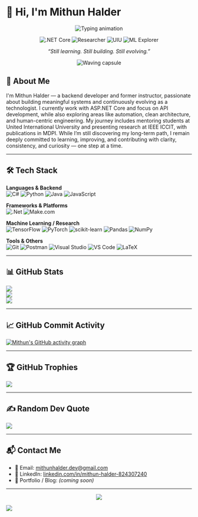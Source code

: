 # 👋 Hi, I'm Mithun Halder

<p align="center">
  <img src="https://readme-typing-svg.herokuapp.com?font=Fira+Code&pause=1000&color=58A6FF&center=true&vCenter=true&width=600&lines=Backend+Developer+with+.NET+Core;Researcher+and+Tech+Explorer;Exploring+ML,+Automation,+API+Systems;Learning+and+Growing+Every+Day" alt="Typing animation" />
</p>

<p align="center">
  <!-- Badge Row -->
  <img src="https://img.shields.io/badge/.NET%20Core-Experienced-blueviolet?style=for-the-badge&logo=dotnet&logoColor=white" alt=".NET Core" />
  <img src="https://img.shields.io/badge/Research-Active-lightblue?style=for-the-badge&logo=researchgate&logoColor=white" alt="Researcher" />
  <img src="https://img.shields.io/badge/UIU-Former%20Instructor-9cf?style=for-the-badge&logo=university&logoColor=black" alt="UIU" />
  <img src="https://img.shields.io/badge/Exploring-ML%20%7C%20AI%20%7C%20APIs-yellowgreen?style=for-the-badge&logo=python&logoColor=black" alt="ML Explorer" />
</p>

<p align="center"><em>“Still learning. Still building. Still evolving.”</em></p>

<p align="center">
  <!-- Animated waving capsule with gradient colors -->
  <img src="https://capsule-render.vercel.app/api?type=waving&color=gradient&height=120&section=footer" alt="Waving capsule" />
</p>

## 💫 About Me

I'm Mithun Halder — a backend developer and former instructor, passionate about building meaningful systems and continuously evolving as a technologist. I currently work with ASP.NET Core and focus on API development, while also exploring areas like automation, clean architecture, and human-centric engineering. My journey includes mentoring students at United International University and presenting research at IEEE ICCIT, with publications in MDPI. While I’m still discovering my long-term path, I remain deeply committed to learning, improving, and contributing with clarity, consistency, and curiosity — one step at a time.

---

## 🛠 Tech Stack

**Languages & Backend**  
![C#](https://img.shields.io/badge/c%23-%23239120.svg?style=for-the-badge&logo=csharp&logoColor=white) 
![Python](https://img.shields.io/badge/python-3670A0?style=for-the-badge&logo=python&logoColor=ffdd54) 
![Java](https://img.shields.io/badge/java-%23ED8B00.svg?style=for-the-badge&logo=openjdk&logoColor=white) 
![JavaScript](https://img.shields.io/badge/javascript-%23323330.svg?style=for-the-badge&logo=javascript&logoColor=%23F7DF1E)

**Frameworks & Platforms**  
![.Net](https://img.shields.io/badge/.NET-5C2D91?style=for-the-badge&logo=.net&logoColor=white) 
![Make.com](https://img.shields.io/badge/make.com-Automation-blueviolet?style=for-the-badge)

**Machine Learning / Research**  
![TensorFlow](https://img.shields.io/badge/TensorFlow-%23FF6F00.svg?style=for-the-badge&logo=TensorFlow&logoColor=white) 
![PyTorch](https://img.shields.io/badge/PyTorch-%23EE4C2C.svg?style=for-the-badge&logo=PyTorch&logoColor=white) 
![scikit-learn](https://img.shields.io/badge/scikit--learn-%23F7931E.svg?style=for-the-badge&logo=scikit-learn&logoColor=white) 
![Pandas](https://img.shields.io/badge/pandas-%23150458.svg?style=for-the-badge&logo=pandas&logoColor=white) 
![NumPy](https://img.shields.io/badge/numpy-%23013243.svg?style=for-the-badge&logo=numpy&logoColor=white)

**Tools & Others**  
![Git](https://img.shields.io/badge/git-%23F05033.svg?style=for-the-badge&logo=git&logoColor=white) 
![Postman](https://img.shields.io/badge/Postman-FF6C37?style=for-the-badge&logo=postman&logoColor=white) 
![Visual Studio](https://img.shields.io/badge/Visual_Studio-5C2D91?style=for-the-badge&logo=visual%20studio&logoColor=white) 
![VS Code](https://img.shields.io/badge/VS%20Code-007ACC?style=for-the-badge&logo=visual-studio-code&logoColor=white) 
![LaTeX](https://img.shields.io/badge/latex-%23008080.svg?style=for-the-badge&logo=latex&logoColor=white)

---

## 📊 GitHub Stats

![](https://github-readme-stats.vercel.app/api?username=mhalder-dev&theme=tokyonight&hide_border=false&include_all_commits=true&count_private=true)<br/>
![](https://nirzak-streak-stats.vercel.app/?user=mhalder-dev&theme=tokyonight&hide_border=false)<br/>
![](https://github-readme-stats.vercel.app/api/top-langs/?username=mhalder-dev&theme=tokyonight&hide_border=false&layout=compact)

---

## 📈 GitHub Commit Activity

[![Mithun's GitHub activity graph](https://github-readme-activity-graph.vercel.app/graph?username=mhalder-dev&theme=tokyo-night&hide_border=true)](https://github.com/mhalder-dev)

---

## 🏆 GitHub Trophies

![](https://github-profile-trophy.vercel.app/?username=mhalder-dev&theme=radical&no-frame=false&no-bg=true&margin-w=4)

---

## ✍️ Random Dev Quote

![](https://quotes-github-readme.vercel.app/api?type=horizontal&theme=radical)

---

## 📬 Contact Me

- 📧 Email: mithunhalder.dev@gmail.com  
- 🔗 LinkedIn: [linkedin.com/in/mithun-halder-824307240](https://www.linkedin.com/in/mithun-halder-824307240/)
- 🧠 Portfolio / Blog: *(coming soon)*

---

<p align="center">
  <img src="https://capsule-render.vercel.app/api?type=waving&color=gradient&height=100&section=footer"/>
</p>

[![](https://visitcount.itsvg.in/api?id=mhalder-dev&icon=0&color=0)](https://visitcount.itsvg.in)
